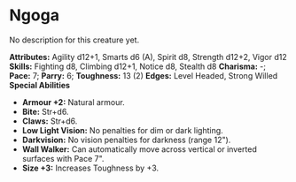 # Ngoga

No description for this creature yet.

**Attributes:** Agility d12+1, Smarts d6 (A), Spirit d8, Strength d12+2,
Vigor d12
**Skills:** Fighting d8, Climbing d12+1, Notice d8, Stealth d8
**Charisma:** -; **Pace:** 7; **Parry:** 6; **Toughness:** 13 (2)
**Edges:** Level Headed, Strong Willed
**Special Abilities**

- **Armour +2:** Natural armour.
- **Bite:** Str+d6.
- **Claws:** Str+d6.
- **Low Light Vision:** No penalties for dim or dark lighting.
- **Darkvision:** No vision penalties for darkness (range 12").
- **Wall Walker:** Can automatically move across vertical or inverted
surfaces with Pace 7".
- **Size +3:** Increases Toughness by +3.
